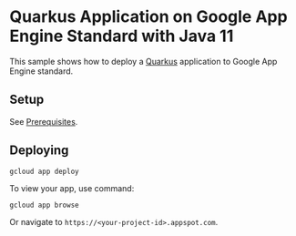 # Quarkus Application on Google App Engine Standard with Java 11

This sample shows how to deploy a [Quarkus](https://quarkus.io/)
application to Google App Engine standard.

## Setup

See [Prerequisites](../README.md#Prerequisites).

## Deploying

```bash
gcloud app deploy
```

To view your app, use command:
```
gcloud app browse
```
Or navigate to `https://<your-project-id>.appspot.com`.
